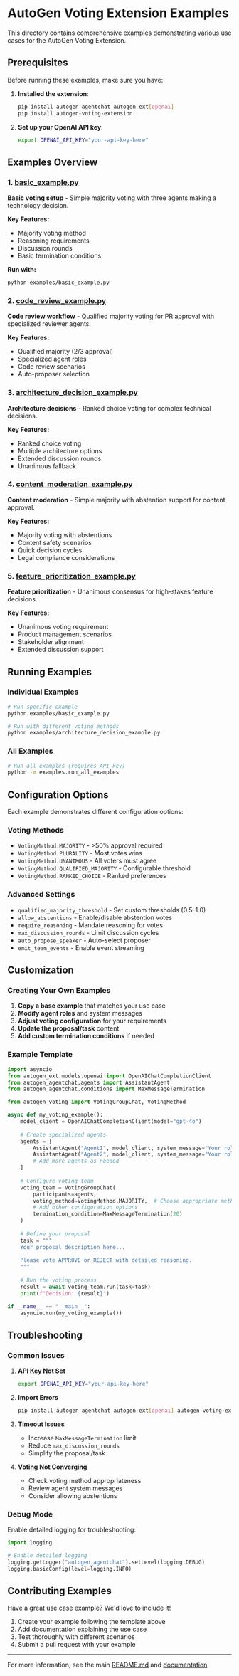 # AutoGen Voting Extension Examples

This directory contains comprehensive examples demonstrating various use cases for the AutoGen Voting Extension.

## Prerequisites

Before running these examples, make sure you have:

1. **Installed the extension**:
   ```bash
   pip install autogen-agentchat autogen-ext[openai]
   pip install autogen-voting-extension
   ```

2. **Set up your OpenAI API key**:
   ```bash
   export OPENAI_API_KEY="your-api-key-here"
   ```

## Examples Overview

### 1. [basic_example.py](basic_example.py)
**Basic voting setup** - Simple majority voting with three agents making a technology decision.

**Key Features:**
- Majority voting method
- Reasoning requirements
- Discussion rounds
- Basic termination conditions

**Run with:**
```bash
python examples/basic_example.py
```

### 2. [code_review_example.py](code_review_example.py)
**Code review workflow** - Qualified majority voting for PR approval with specialized reviewer agents.

**Key Features:**
- Qualified majority (2/3 approval)
- Specialized agent roles
- Code review scenarios
- Auto-proposer selection

### 3. [architecture_decision_example.py](architecture_decision_example.py)
**Architecture decisions** - Ranked choice voting for complex technical decisions.

**Key Features:**
- Ranked choice voting
- Multiple architecture options
- Extended discussion rounds
- Unanimous fallback

### 4. [content_moderation_example.py](content_moderation_example.py)
**Content moderation** - Simple majority with abstention support for content approval.

**Key Features:**
- Majority voting with abstentions
- Content safety scenarios
- Quick decision cycles
- Legal compliance considerations

### 5. [feature_prioritization_example.py](feature_prioritization_example.py)
**Feature prioritization** - Unanimous consensus for high-stakes feature decisions.

**Key Features:**
- Unanimous voting requirement
- Product management scenarios
- Stakeholder alignment
- Extended discussion support

## Running Examples

### Individual Examples
```bash
# Run specific example
python examples/basic_example.py

# Run with different voting methods
python examples/architecture_decision_example.py
```

### All Examples
```bash
# Run all examples (requires API key)
python -m examples.run_all_examples
```

## Configuration Options

Each example demonstrates different configuration options:

### Voting Methods
- `VotingMethod.MAJORITY` - >50% approval required
- `VotingMethod.PLURALITY` - Most votes wins
- `VotingMethod.UNANIMOUS` - All voters must agree
- `VotingMethod.QUALIFIED_MAJORITY` - Configurable threshold
- `VotingMethod.RANKED_CHOICE` - Ranked preferences

### Advanced Settings
- `qualified_majority_threshold` - Set custom thresholds (0.5-1.0)
- `allow_abstentions` - Enable/disable abstention votes
- `require_reasoning` - Mandate reasoning for votes
- `max_discussion_rounds` - Limit discussion cycles
- `auto_propose_speaker` - Auto-select proposer
- `emit_team_events` - Enable event streaming

## Customization

### Creating Your Own Examples

1. **Copy a base example** that matches your use case
2. **Modify agent roles** and system messages
3. **Adjust voting configuration** for your requirements
4. **Update the proposal/task** content
5. **Add custom termination conditions** if needed

### Example Template
```python
import asyncio
from autogen_ext.models.openai import OpenAIChatCompletionClient
from autogen_agentchat.agents import AssistantAgent
from autogen_agentchat.conditions import MaxMessageTermination

from autogen_voting import VotingGroupChat, VotingMethod

async def my_voting_example():
    model_client = OpenAIChatCompletionClient(model="gpt-4o")
    
    # Create specialized agents
    agents = [
        AssistantAgent("Agent1", model_client, system_message="Your role here"),
        AssistantAgent("Agent2", model_client, system_message="Your role here"),
        # Add more agents as needed
    ]
    
    # Configure voting team
    voting_team = VotingGroupChat(
        participants=agents,
        voting_method=VotingMethod.MAJORITY,  # Choose appropriate method
        # Add other configuration options
        termination_condition=MaxMessageTermination(20)
    )
    
    # Define your proposal
    task = """
    Your proposal description here...
    
    Please vote APPROVE or REJECT with detailed reasoning.
    """
    
    # Run the voting process
    result = await voting_team.run(task=task)
    print(f"Decision: {result}")

if __name__ == "__main__":
    asyncio.run(my_voting_example())
```

## Troubleshooting

### Common Issues

1. **API Key Not Set**
   ```bash
   export OPENAI_API_KEY="your-api-key-here"
   ```

2. **Import Errors**
   ```bash
   pip install autogen-agentchat autogen-ext[openai] autogen-voting-extension
   ```

3. **Timeout Issues**
   - Increase `MaxMessageTermination` limit
   - Reduce `max_discussion_rounds`
   - Simplify the proposal/task

4. **Voting Not Converging**
   - Check voting method appropriateness
   - Review agent system messages
   - Consider allowing abstentions

### Debug Mode

Enable detailed logging for troubleshooting:

```python
import logging

# Enable detailed logging
logging.getLogger("autogen_agentchat").setLevel(logging.DEBUG)
logging.basicConfig(level=logging.INFO)
```

## Contributing Examples

Have a great use case example? We'd love to include it!

1. Create your example following the template above
2. Add documentation explaining the use case
3. Test thoroughly with different scenarios
4. Submit a pull request with your example

---

For more information, see the main [README.md](../README.md) and [documentation](https://autogen-voting-extension.readthedocs.io/).